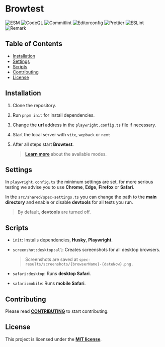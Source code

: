 # Browtest

![ESM](https://img.shields.io/badge/ESM-fe0)
![CodeQL](https://img.shields.io/github/actions/workflow/status/archoleat/browtest/codeql.yaml?label=CodeQL)
![Commitlint](https://img.shields.io/github/actions/workflow/status/archoleat/browtest/commitlint.yaml?label=Commitlint)
![Editorconfig](https://img.shields.io/github/actions/workflow/status/archoleat/browtest/editorconfig.yaml?label=Editorconfig)
![Prettier](https://img.shields.io/github/actions/workflow/status/archoleat/browtest/prettier.yaml?label=Prettier)
![ESLint](https://img.shields.io/github/actions/workflow/status/archoleat/browtest/eslint.yaml?label=ESLint)
![Remark](https://img.shields.io/github/actions/workflow/status/archoleat/browtest/remark.yaml?label=Remark)

## Table of Contents

- [Installation](#installation)
- [Settings](#settings)
- [Scripts](#scripts)
- [Contributing](#contributing)
- [License](#license)

## Installation

1. Clone the repository.

1. Run `pnpm init` for install dependencies.

1. Change the **url** address in the `playwright.config.ts` file
   if necessary.

1. Start the local server with `vite`, `wepback` or `next`

1. After all steps start **Browtest**.

   > [**Learn more**](#scripts) about the available modes.

## Settings

In `playwright.config.ts` the minimum settings are set,
for more serious testing we advise you to use **Chrome**, **Edge**, **Firefox**
or **Safari**.

In the `src/shared/spec-settings.ts` you can change the path
to the **main directory** and enable or disable **devtools** for
all tests you run.

> By default, **devtools** are turned off.

## Scripts

- `init`: Installs dependencies, **Husky**, **Playwright**.

- `screenshot:desktop:all`: Creates screenshots for all desktop browsers.

  > Screenshots are saved at
  > `spec-results/screenshots/{browserName}-{dateNow}.png.`

- `safari:desktop`: Runs **desktop Safari**.

- `safari:mobile`: Runs **mobile Safari**.

## Contributing

Please read [**CONTRIBUTING**](https://github.com/archoleat/.github/blob/main/CONTRIBUTING.md)
to start contributing.

## License

This project is licensed under the [**MIT license**](LICENSE).
